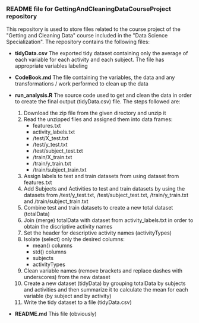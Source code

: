 ### README file for **GettingAndCleaningDataCourseProject** repository

This repository is used to store files related to the course project of the "Getting and Cleaning Data" course included in the "Data Science Specialization".
The repository contains the following files:

* **tidyData.csv**
    The exported tidy dataset containing only the average of each variable for each activity and each subject. The file has appropriate variables labeling

* **CodeBook.md**
	The file containing the variables, the data and any transformations / work performed to clean up the data

* **run_analysis.R**
	The source code used to get and clean the data in order to create the final output (tidyData.csv) file. The steps followed are:
	
	1. Download the zip file from the given directory and unzip it
	1. Read the unzipped files and assigned them into data frames:
		* features.txt
		* activity_labels.txt
		* /test/X_test.txt
		* /test/y_test.txt
		* /test/subject_test.txt
		* /train/X_train.txt
		* /train/y_train.txt
		* /train/subject_train.txt
	1. Assign labels to test and train datasets from using dataset from features.txt
	1. Add Subjects and Activities to test and train datasets by using the datasets from /test/y_test.txt, /test/subject_test.txt, /train/y_train.txt and /train/subject_train.txt
	1. Combine test and train datasets to create a new total dataset (totalData)
	1. Join (merge) totalData with dataset from activity_labels.txt in order to obtain the discriptive activity names
	1. Set the header for descriptive activity names (activityTypes)
	1. Isolate (select) only the desired columns:
		* mean() columns
		* std() columns
		* subjects
		* activityTypes
	1. Clean variable names (remove brackets and replace dashes with underscores) from the new dataset
	1. Create a new dataset (tidyData) by grouping totalData by subjects and activities and then summarize it to calculate the mean for each variable (by subject and by activity)
	1. Write the tidy dataset to a file (tidyData.csv)
	
* **README.md**
    This file (obviously)